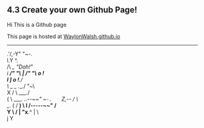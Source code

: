## 4.3 Create your own Github Page!

Hi This is a Github page 

This page is hosted at [WaylonWalsh.github.io](https://WaylonWalsh.github.io)

   ___  _____    
 .'/,-Y"     "~-.  
 l.Y             ^.           
 /\               _\_      "Doh!"   
i            ___/"   "\ 
|          /"   "\   o !   
l         ]     o !__./   
 \ _  _    \.___./    "~\  
  X \/ \            ___./  
 ( \ ___.   _..--~~"   ~`-.  
  ` Z,--   /               \    
    \__.  (   /       ______) 
      \   l  /-----~~" /      
       Y   \          / 
       |    "x______.^ 
       |           \    
       j            Y
